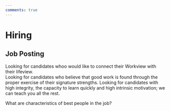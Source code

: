 ```yaml
---
comments: true
---
```

# Hiring

## Job Posting

Looking for candidates whoo would like to connect their Workview with their lifeview.  
Looking for candidates who believe that good work is found through the proper exercise of their signature strengths.
Looking for candidates with high integrity, the capacity to learn quickly and high intrinsic motivation; we can teach you all the rest.  



What are characteristics of best people in the job?
